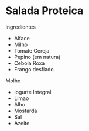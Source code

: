 # Salada Proteica

Ingredientes
- Alface
- Milho
- Tomate Cereja
- Pepino (em natura)
- Cebola Roxa
- Frango desfiado

Molho
- Iogurte Integral
- Limao
- Alho
- Mostarda
- Sal
- Azeite